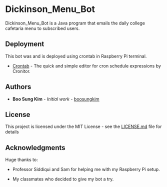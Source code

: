 # Dickinson_Menu_Bot

Dickinson_Menu_Bot is a Java program that emails the daily college cafetaria menu to subscribed users.


## Deployment

This bot was and is deployed using crontab in Raspberry Pi terminal.

* [Crontab](https://crontab.guru) - The quick and simple editor for cron schedule expressions by Cronitor.


## Authors

* **Boo Sung Kim** - *Initial work* - [boosungkim](https://github.com/boosungkim)


## License

This project is licensed under the MIT License - see the [LICENSE.md](LICENSE.md) file for details


## Acknowledgments

Huge thanks to:

* Professor Siddiqui and Sam for helping me with my Raspberry Pi setup.

* My classmates who decided to give my bot a try.





